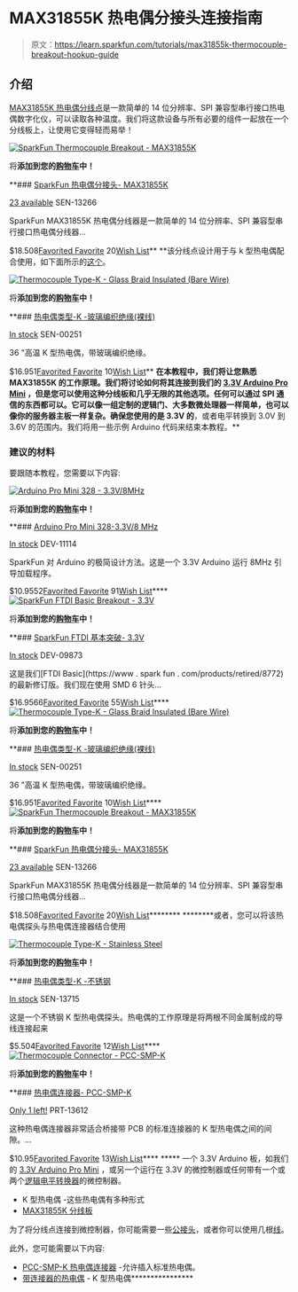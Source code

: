 # MAX31855K 热电偶分接头连接指南

> 原文：<https://learn.sparkfun.com/tutorials/max31855k-thermocouple-breakout-hookup-guide>

## 介绍

[MAX31855K 热电偶分线点](https://www.sparkfun.com/products/13266)是一款简单的 14 位分辨率、SPI 兼容型串行接口热电偶数字化仪，可以读取各种温度。我们将这款设备与所有必要的组件一起放在一个分线板上，让使用它变得轻而易举！

[![SparkFun Thermocouple Breakout - MAX31855K](img/cb91791e18eaa0469f8b27b06c56461c.png)](https://www.sparkfun.com/products/13266) 

将**添加到您的[购物车](https://www.sparkfun.com/cart)中！**

 **### [SparkFun 热电偶分接头- MAX31855K](https://www.sparkfun.com/products/13266)

[23 available](https://learn.sparkfun.com/static/bubbles/ "23 available") SEN-13266

SparkFun MAX31855K 热电偶分线器是一款简单的 14 位分辨率、SPI 兼容型串行接口热电偶分线器…

$18.508[Favorited Favorite](# "Add to favorites") 20[Wish List](# "Add to wish list")** **该分线点设计用于与 k 型热电偶配合使用，如下面所示的[这个](https://www.sparkfun.com/products/251)。

[![Thermocouple Type-K - Glass Braid Insulated (Bare Wire)](img/98638e2ffedc9e4242b4cc9c81265eb4.png)](https://www.sparkfun.com/products/251) 

将**添加到您的[购物车](https://www.sparkfun.com/cart)中！**

 **### [热电偶类型-K -玻璃编织绝缘(裸线)](https://www.sparkfun.com/products/251)

[In stock](https://learn.sparkfun.com/static/bubbles/ "in stock") SEN-00251

36 "高温 K 型热电偶，带玻璃编织绝缘。

$16.951[Favorited Favorite](# "Add to favorites") 10[Wish List](# "Add to wish list")** **在本教程中，我们将让您熟悉 MAX31855K 的工作原理。我们将讨论如何将其连接到我们的 [3.3V Arduino Pro Mini](https://www.sparkfun.com/products/11114) ，但是您可以使用这种分线板和几乎无限的其他选项。任何可以通过 SPI 通信的东西都可以。它可以像一组定制的逻辑门、大多数微处理器一样简单，也可以像你的服务器主板一样复杂。确保您使用的是 3.3V 的**，或者电平转换到 3.0V 到 3.6V 的范围内。我们将用一些示例 Arduino 代码来结束本教程。**

### 建议的材料

要跟随本教程，您需要以下内容:

[![Arduino Pro Mini 328 - 3.3V/8MHz](img/92c17b6d9870dd497093d05909725485.png)](https://www.sparkfun.com/products/11114) 

将**添加到您的[购物车](https://www.sparkfun.com/cart)中！**

 **### [Arduino Pro Mini 328-3.3V/8 MHz](https://www.sparkfun.com/products/11114)

[In stock](https://learn.sparkfun.com/static/bubbles/ "in stock") DEV-11114

SparkFun 对 Arduino 的极简设计方法。这是一个 3.3V Arduino 运行 8MHz 引导加载程序。

$10.9552[Favorited Favorite](# "Add to favorites") 91[Wish List](# "Add to wish list")****[![SparkFun FTDI Basic Breakout - 3.3V](img/52b468537e4be8a3b71a4e5dde316969.png)](https://www.sparkfun.com/products/9873) 

将**添加到您的[购物车](https://www.sparkfun.com/cart)中！**

 **### [SparkFun FTDI 基本突破- 3.3V](https://www.sparkfun.com/products/9873)

[In stock](https://learn.sparkfun.com/static/bubbles/ "in stock") DEV-09873

这是我们[FTDI Basic](https://www . spark fun . com/products/retired/8772)的最新修订版。我们现在使用 SMD 6 针头…

$16.9566[Favorited Favorite](# "Add to favorites") 55[Wish List](# "Add to wish list")****[![Thermocouple Type-K - Glass Braid Insulated (Bare Wire)](img/f6065aed27bea61e69054f8d09be984f.png)](https://www.sparkfun.com/products/251) 

将**添加到您的[购物车](https://www.sparkfun.com/cart)中！**

 **### [热电偶类型-K -玻璃编织绝缘(裸线)](https://www.sparkfun.com/products/251)

[In stock](https://learn.sparkfun.com/static/bubbles/ "in stock") SEN-00251

36 "高温 K 型热电偶，带玻璃编织绝缘。

$16.951[Favorited Favorite](# "Add to favorites") 10[Wish List](# "Add to wish list")****[![SparkFun Thermocouple Breakout - MAX31855K](img/611c3a9adf9b0b09a4d77eac080ffda8.png)](https://www.sparkfun.com/products/13266) 

将**添加到您的[购物车](https://www.sparkfun.com/cart)中！**

 **### [SparkFun 热电偶分接头- MAX31855K](https://www.sparkfun.com/products/13266)

[23 available](https://learn.sparkfun.com/static/bubbles/ "23 available") SEN-13266

SparkFun MAX31855K 热电偶分线器是一款简单的 14 位分辨率、SPI 兼容型串行接口热电偶分线器…

$18.508[Favorited Favorite](# "Add to favorites") 20[Wish List](# "Add to wish list")******** ********或者，您可以将该热电偶探头与热电偶连接器结合使用

[![Thermocouple Type-K - Stainless Steel](img/8e34493326b8afa6273ecd111bbd10b8.png)](https://www.sparkfun.com/products/13715) 

将**添加到您的[购物车](https://www.sparkfun.com/cart)中！**

 **### [热电偶类型-K -不锈钢](https://www.sparkfun.com/products/13715)

[In stock](https://learn.sparkfun.com/static/bubbles/ "in stock") SEN-13715

这是一个不锈钢 K 型热电偶探头。热电偶的工作原理是将两根不同金属制成的导线连接起来

$5.504[Favorited Favorite](# "Add to favorites") 12[Wish List](# "Add to wish list")****[![Thermocouple Connector - PCC-SMP-K](img/a80414815526732fc5b1e06eb6747c44.png)](https://www.sparkfun.com/products/13612) 

将**添加到您的[购物车](https://www.sparkfun.com/cart)中！**

 **### [热电偶连接器- PCC-SMP-K](https://www.sparkfun.com/products/13612)

[Only 1 left!](https://learn.sparkfun.com/static/bubbles/ "only 1 left!") PRT-13612

这种热电偶连接器非常适合桥接带 PCB 的标准连接器的 K 型热电偶之间的间隙。…

$10.95[Favorited Favorite](# "Add to favorites") 13[Wish List](# "Add to wish list")**** *****   一个 3.3V Arduino 板，如我们的 [3.3V Arduino Pro Mini](https://www.sparkfun.com/products/11114) ，或另一个运行在 3.3V 的微控制器或任何带有一个或两个[逻辑电平转换器](https://www.sparkfun.com/products/12009)的微控制器。
*   K 型热电偶 -这些热电偶有多种形式
*   [MAX31855K 分线板](https://www.sparkfun.com/products/13266)

为了将分线点连接到微控制器，你可能需要一些[公接头](https://www.sparkfun.com/products/116)，或者你可以使用几根[线](https://www.sparkfun.com/products/11375)。

此外，您可能需要以下内容:

*   [PCC-SMP-K 热电偶连接器](https://www.sparkfun.com/products/13612) -允许插入标准热电偶。
*   [带连接器的热电偶](http://www.phidgets.com/products.php?product_id=3108_1) - K 型热电偶****************
